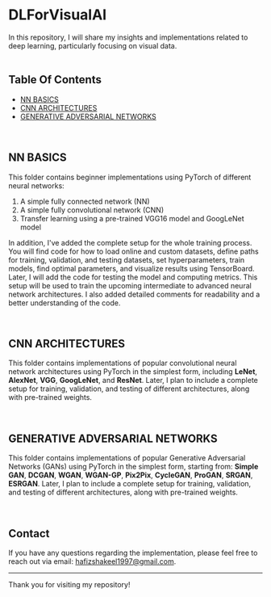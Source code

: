 # DLForVisualAI

In this repository, I will share my insights and implementations related to deep learning, particularly focusing on visual data.
<br><br>

## Table Of Contents
- [NN BASICS](#nn-basics)
- [CNN ARCHITECTURES](#cnn-architectures)
- [GENERATIVE ADVERSARIAL NETWORKS](#generative-adversarial-networks)
<br>

## NN BASICS
This folder contains beginner implementations using PyTorch of different neural networks:
1. A simple fully connected network (NN)
2. A simple fully convolutional network (CNN)
3. Transfer learning using a pre-trained VGG16 model and GoogLeNet model

In addition, I've added the complete setup for the whole training process. You will find code for how to load online and custom datasets, define paths for training, validation, and testing datasets, set hyperparameters, train models, find optimal parameters, and visualize results using TensorBoard. Later, I will add the code for testing the model and computing metrics. This setup will be used to train the upcoming intermediate to advanced neural network architectures. I also added detailed comments for readability and a better understanding of the code.

<br>

## CNN ARCHITECTURES
This folder contains implementations of popular convolutional neural network architectures using PyTorch in the simplest form, including __LeNet__, __AlexNet__, __VGG__, __GoogLeNet__, and __ResNet__. Later, I plan to include a complete setup for training, validation, and testing of different architectures, along with pre-trained weights. 

<br>

## GENERATIVE ADVERSARIAL NETWORKS
This folder contains implementations of popular Generative Adversarial Networks (GANs) using PyTorch in the simplest form, starting from: **Simple GAN**, **DCGAN**, **WGAN**, **WGAN-GP**, **Pix2Pix**, **CycleGAN**, **ProGAN**, **SRGAN**, **ESRGAN**. Later, I plan to include a complete setup for training, validation, and testing of different architectures, along with pre-trained weights. 

<br>

## Contact
If you have any questions regarding the implementation, please feel free to reach out via email: [hafizshakeel1997@gmail.com](mailto:hafizshakeel1997@gmail.com).


---

Thank you for visiting my repository!
